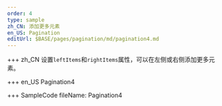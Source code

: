 ```yaml
--- 
order: 4
type: sample
zh_CN: 添加更多元素
en_US: Pagination
editUrl: $BASE/pages/pagination/md/pagination4.md
---
```


+++ zh_CN
设置<Code>leftItems</Code>和<Code>rightItems</Code>属性，可以在左侧或右侧添加更多元素。

+++ en_US
Pagination4

+++ SampleCode
fileName: Pagination4
